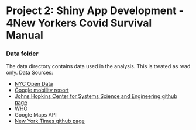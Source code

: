 # Project 2: Shiny App Development - 4New Yorkers Covid Survival Manual

### Data folder

The data directory contains data used in the analysis. This is treated as read only. 
Data Sources: 
- [NYC Open Data](https://opendata.cityofnewyork.us/data/)
- [Google mobility report](https://www.google.com/covid19/mobility/)
- [Johns Hopkins Center for Systems Science and Engineering github page](https://github.com/CSSEGISandData/COVID-19/tree/master/csse_covid_19_data/csse_covid_19_time_series)
- [WHO](https://www.who.int/emergencies/diseases/novel-coronavirus-2019/situation-reports)
- Google Maps API
- [New York Times github page](https://github.com/nytimes/covid-19-data)
